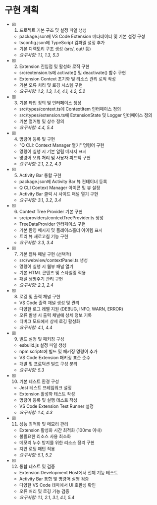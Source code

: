 # 구현 계획

- [x] 1. 프로젝트 기본 구조 및 설정 파일 생성
  - package.json에 VS Code Extension 메타데이터 및 기본 설정 구성
  - tsconfig.json에 TypeScript 컴파일 설정 추가
  - 기본 디렉토리 구조 생성 (src/, out/ 등)
  - _요구사항: 1.1, 1.3, 5.3_

- [x] 2. Extension 진입점 및 활성화 로직 구현
  - src/extension.ts에 activate() 및 deactivate() 함수 구현
  - Extension Context 초기화 및 리소스 관리 로직 작성
  - 기본 오류 처리 및 로깅 시스템 구현
  - _요구사항: 1.2, 1.3, 1.4, 4.1, 4.2, 5.2_

- [x] 3. 기본 타입 정의 및 인터페이스 생성
  - src/types/context.ts에 ContextItem 인터페이스 정의
  - src/types/extension.ts에 ExtensionState 및 Logger 인터페이스 정의
  - 기본 열거형 및 상수 정의
  - _요구사항: 4.4, 5.4_

- [x] 4. 명령어 등록 및 구현
  - "Q CLI: Context Manager 열기" 명령어 구현
  - 명령어 실행 시 기본 알림 메시지 표시
  - 명령어 오류 처리 및 사용자 피드백 구현
  - _요구사항: 2.1, 2.2, 4.3_

- [x] 5. Activity Bar 통합 구현
  - package.json에 Activity Bar 뷰 컨테이너 등록
  - Q CLI Context Manager 아이콘 및 뷰 설정
  - Activity Bar 클릭 시 사이드 패널 열기 구현
  - _요구사항: 3.1, 3.2, 3.4_

- [x] 6. Context Tree Provider 기본 구현
  - src/providers/contextTreeProvider.ts 생성
  - TreeDataProvider 인터페이스 구현
  - 기본 환영 메시지 및 플레이스홀더 아이템 표시
  - 트리 뷰 새로고침 기능 구현
  - _요구사항: 3.3, 3.4_

- [x] 7. 기본 웹뷰 패널 구현 (선택적)
  - src/webview/contextPanel.ts 생성
  - 명령어 실행 시 웹뷰 패널 열기
  - 기본 HTML 콘텐츠 및 스타일링 적용
  - 패널 생명주기 관리 구현
  - _요구사항: 2.3, 2.4_

- [x] 8. 로깅 및 출력 채널 구현
  - VS Code 출력 채널 생성 및 관리
  - 다양한 로그 레벨 지원 (DEBUG, INFO, WARN, ERROR)
  - 오류 발생 시 출력 채널에 상세 정보 기록
  - 디버그 모드에서 상세 로깅 활성화
  - _요구사항: 4.1, 4.4_

- [x] 9. 빌드 설정 및 패키징 구성
  - esbuild.js 설정 파일 생성
  - npm scripts에 빌드 및 패키징 명령어 추가
  - VS Code Extension 패키징 표준 준수
  - 개발 및 프로덕션 빌드 구성 분리
  - _요구사항: 5.3_

- [x] 10. 기본 테스트 환경 구성
  - Jest 테스트 프레임워크 설정
  - Extension 활성화 테스트 작성
  - 명령어 등록 및 실행 테스트 작성
  - VS Code Extension Test Runner 설정
  - _요구사항: 1.4, 4.3_

- [x] 11. 성능 최적화 및 메모리 관리
  - Extension 활성화 시간 최적화 (100ms 이내)
  - 불필요한 리소스 사용 최소화
  - 메모리 누수 방지를 위한 리소스 정리 구현
  - 지연 로딩 패턴 적용
  - _요구사항: 5.1, 5.2_

- [x] 12. 통합 테스트 및 검증
  - Extension Development Host에서 전체 기능 테스트
  - Activity Bar 통합 및 명령어 실행 검증
  - 다양한 VS Code 테마에서 UI 호환성 확인
  - 오류 처리 및 로깅 기능 검증
  - _요구사항: 1.1, 2.1, 3.1, 4.1, 5.4_